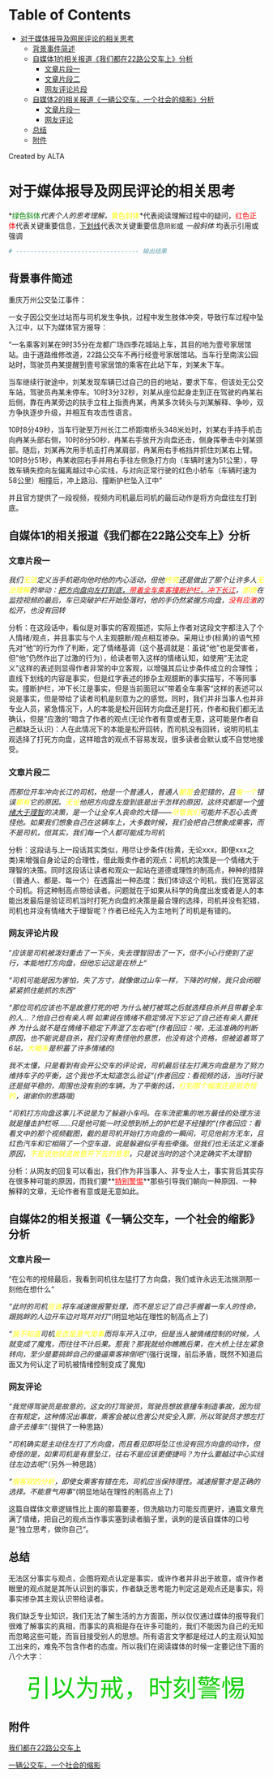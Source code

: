 
Table of Contents
=================

   * [对于媒体报导及网民评论的相关思考](#对于媒体报导及网民评论的相关思考)
      * [背景事件简述](#背景事件简述)
      * [自媒体1的相关报道《我们都在22路公交车上》分析](#自媒体1的相关报道我们都在22路公交车上分析)
         * [文章片段一](#文章片段一)
         * [文章片段二](#文章片段二)
         * [网友评论片段](#网友评论片段)
      * [自媒体2的相关报道《一辆公交车，一个社会的缩影》分析](#自媒体2的相关报道一辆公交车一个社会的缩影分析)
         * [文章片段一](#文章片段一-1)
         * [网友评论](#网友评论)
      * [总结](#总结)
      * [附件](#附件)

Created by ALTA
# 对于媒体报导及网民评论的相关思考  
*<font color=#008000>绿色斜体</font>*代表个人的思考理解，*<font color=Yellow>黄色斜体</font>*代表阅读理解过程中的疑问，<font color=Red>红色正体</font>代表关键重要信息，<u>下划线</u>代表次关键重要信息`阴影`或 *一般斜体* 均表示引用或强调 

```python
# ---------------------------------- 输出结果
```


## 背景事件简述  

重庆万州公交坠江事件：

一女子因公交坐过站而与司机发生争执，过程中发生肢体冲突，导致行车过程中坠入江中，以下为媒体官方报导：

“一名乘客刘某在9时35分在龙都广场四季花城站上车，其目的地为壹号家居馆站。由于道路维修改道，22路公交车不再行经壹号家居馆站。当车行至南滨公园站时，驾驶员冉某提醒到壹号家居馆的乘客在此站下车，刘某未下车。

当车继续行驶途中，刘某发现车辆已过自己的目的地站，要求下车，但该处无公交车站，驾驶员冉某未停车。10时3分32秒，刘某从座位起身走到正在驾驶的冉某右后侧，靠在冉某旁边的扶手立柱上指责冉某，冉某多次转头与刘某解释、争吵，双方争执逐步升级，并相互有攻击性语言。

10时8分49秒，当车行驶至万州长江二桥距南桥头348米处时，刘某右手持手机击向冉某头部右侧，10时8分50秒，冉某右手放开方向盘还击，侧身挥拳击中刘某颈部。随后，刘某再次用手机击打冉某肩部，冉某用右手格挡并抓住刘某右上臂。10时8分51秒，冉某收回右手并用右手往左侧急打方向（车辆时速为51公里），导致车辆失控向左偏离越过中心实线，与对向正常行驶的红色小轿车（车辆时速为58公里）相撞后，冲上路沿、撞断护栏坠入江中”

并且官方提供了一段视频，视频内司机最后司机的最后动作是将方向盘往左打到底。

## 自媒体1的相关报道《我们都在22路公交车上》分析  

### 文章片段一  

*我们<font color=Yellow>无法</font>定义当手机砸向他时他的内心活动，但他<font color=Yellow>终究</font>还是做出了那个让许多人<font color=Yellow>无法理解</font>的举动：<u>把方向盘向左打到底，<font color=red>带着全车乘客撞断护栏，冲下长江</font></u>，<font color=Yellow>即便</font>在监控视频的最后，车已突破护栏开始坠落时，他的手仍然紧握方向盘，<font color=red>没有应激</font>的松开，也没有回转*

分析：在这段话中，看似是对事实的客观描述，实际上作者对这段文字都注入了个人情绪/观点，并且事实与个人主观臆断/观点相互掺杂。采用让步(标黄)的语气预先对“他“的行为作了判断，定了情绪基调（这个基调就是：虽说”他”也是受害者，但”他”仍然作出了过激的行为），给读者带入这样的情绪认知，如使用"无法定义"这样的表述则显得作者非常的中立客观，以增强其后让步条件成立的合理性；直线下划线的内容是事实，但是红字表述的掺杂主观臆断的事实描写，不等同事实。撞断护栏，冲下长江是事实，但是当前面冠以”带着全车乘客“这样的表述可以说是事实，但是带给了读者司机是刻意为之的感觉。同时，我们并非当事人也并非专业人员，紧急情况下，人的本能是松开回转方向盘还是打死，作者和我们都无法确认，但是”应激的“暗含了作者的观点(无论作者有意或者无意，这可能是作者自己都缺乏认识)：人在此情况下的本能是松开回转，而司机没有回转，说明司机主观选择了打死方向盘，这样暗含的观点不容易发现，很多读者会默认或不自觉地接受。

### 文章片段二  

*而那位开车冲向长江的司机，他是一个普通人，普通人<font color=Yellow>都是</font>会犯错的，且<font color=Yellow>每一个</font>错误<font color=Yellow>都有</font>它的原因。<font color=Yellow>无论</font>他把方向盘左旋到底是出于怎样的原因，这终究都是一个<u>情绪大于理智</u>的决策，是一个让全车人丧命的大错——<font color=Yellow>尽管我们</font>可能并不忍心去责怪他。如果我们想象自己在这辆车上，大多数时候，我们会把自己想象成乘客，而不是司机，但其实，我们每一个人都可能成为司机*

分析：这段话与上一段话其实类似，用尽让步条件(标黄，无论xxx，即便xxx之类)来增强自身论证的合理性，借此贩卖作者的观点：司机的决策是一个情绪大于理智的决策。同时这段话让读者和观众一起站在道德或理性的制高点，种种的措辞（普通人、都是、每一个）在透露出一种态度：我们体谅这个司机，我们在宽容这个司机。将这种制高点带给读者。问题就在于如果从科学的角度出发或者是人的本能出发最后是验证司机当时打死方向盘的决策是最合理的选择，司机并没有犯错，司机也并没有情绪大于理智呢？作者已经先入为主地判了司机是有错的。

### 网友评论片段  

“*应该是司机被泼妇重击了一下头，失去理智回击了一下，但不小心行使到了逆行，本能地打方向盘，但他忘记这是在桥上“*

*“司机可能是因为害怕，失了方寸，就像做过山车一样，下降的时候，我只会闭眼紧紧抓住能抓的东西“*

*“那位司机应该也不是故意打死的吧 为什么被打被骂之后就选择自杀并且带着全车的人…？他自己也有亲人啊 如果说在情绪不稳定情况下忘记了自己还有亲人要抚养 为什么就不是在情绪不稳定下弄混了左右呢“(作者回应：唉，无法准确的判断原因，也不能说是自杀，我们没有责怪他的意思，也没有这个资格，但被追着骂了6站，<font color=Yellow>大概率</font>是积蓄了许多情绪的)*

*我不太懂，只是看到有会开公交车的评论说，司机最后往左打满方向盘是为了努力维持车子的平衡，这个我也不太知道怎么验证“(作者回应：看视频的话，当时行驶还是挺平稳的，周围也没有别的车辆，为了平衡的话，<font color=Yellow>打到那个幅度还是挺奇怪的</font>，谢谢你的思路哦)*

*“司机打方向盘这事儿不说是为了躲避小车吗。在车流密集的地方最佳的处理方法就是撞击护栏呀……只是他可能一时没想到桥上的护栏是不经撞的“(作者回应：看看文中的那个视频截图，截的是司机开始打方向盘的一瞬间，可见他前方无车，且红色汽车和它相隔了一个空车道，说是躲避似乎有些牵强。但我们也无法定义准备原因，<font color=Yellow>不是说他就是故意开下去的意思</font>，只是说当时的这个决定确实不太理智)*

分析：从网友的回复可以看出，我们作为非当事人、非专业人士，事实背后其实存在很多种可能的原因，而我们要**<font color=red><u>特别警惕</u></font>**那些引导我们朝向一种原因、一种解释的文章，无论作者有意或是无意如此。

## 自媒体2的相关报道《一辆公交车，一个社会的缩影》分析  

### 文章片段一  

“在公布的视频最后，我看到司机往左猛打了方向盘，我们或许永远无法揣测那一刻他在想什么“

*“此时的司机<font color=Yellow>应该</font>将车减速做报警处理，而不是忘记了自己手握着一车人的性命，跟挑衅的人边开车边对骂并对打“*(明显地站在理性的制高点上了)

*“<font color=Yellow>我不知道</font>司机<font color=Yellow>是否是意气用事</font>而将车开入江中，但是当人被情绪控制的时候，人就变成了魔鬼，而往往不计后果。惹我？那我就给你瞧瞧后果，在大桥上往左紧急转向，至少是要挑衅自己的傻逼乘客摔倒吧“*(强行说理，前后矛盾，既然不知道后面又为何认定了司机被情绪控制变成了魔鬼)

### 网友评论  

*“我觉得驾驶员是故意的，这女的打驾驶员，驾驶员想故意撞车制造事故，因为现在有规定，这种情况出事故，乘客会被以危害公共安全入罪，所以驾驶员才想左打盘子去撞车“*（提供了一种思路）

*“司机确实是主动往左打了方向盘，而且看见即将坠江也没有回方向盘的动作，但奇怪的是，如果司机是有意坠江，往右不是应该更便捷吗？为什么要越过中心实线往左边去呢“*（另外一种思路）

*“<font color=Yellow>很客观的分析</font>，即使女乘客有错在先，司机应当保持理性。减速报警才是正确的选择。不能意气用事“*(明显地站在理性的制高点上了)

这篇自媒体文章逻辑性比上面的那篇要差，但洗脑功力可能反而更好，通篇文章充满了情绪，把自己的观点当作事实塞到读者脑子里，讽刺的是该自媒体的口号是“独立思考，做你自己“。

## 总结  

无法区分事实与观点，企图将观点认定是事实，或许作者并非出于故意，或许作者眼里的观点就是其所认识到的事实，作者缺乏思考能力判定这是观点还是事实，将事实掺杂其主观认识带给读者。

我们缺乏专业知识，我们无法了解生活的方方面面，所以仅仅通过媒体的报导我们很难了解事实的真相，而事实的真相是存在许多可能的，我们不能因为自己的无知而忽略这些可能，而盲目接受别人的思想。所有语言文字都是经过人的主观认知加工出来的，难免不包含作者的态度。所以我们在阅读媒体的时候一定要记住下面的八个大字：

<center><font color=Red, size=16>引以为戒，时刻警惕</font></center>

## 附件  

[我们都在22路公交车上](../statics/附件1-我们都在22路公交车上.pdf)

[一辆公交车，一个社会的缩影](../statics/附件2-一辆公交车，一个社会的缩影.pdf)